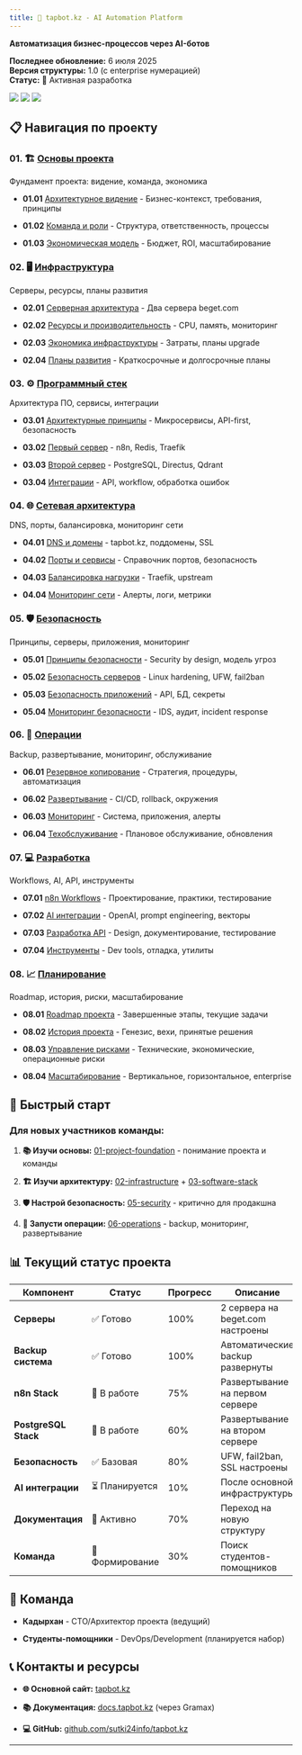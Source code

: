 ```yaml
---
title: 🤖 tapbot.kz - AI Automation Platform
---
```


**Автоматизация бизнес-процессов через AI-ботов**

**Последнее обновление:** 6 июля 2025\
**Версия структуры:** 1\.0 (с enterprise нумерацией)\
**Статус:** 🚀 Активная разработка

[![](<https://img.shields.io/badge/Infrastructure-2 Servers-green>)](./02-infrastructure/_index) [![](<https://img.shields.io/badge/Stack-n8n | PostgreSQL | Redis-blue>)](./03-software-stack/_index) [![](<https://img.shields.io/badge/Security-Enterprise Level-red>)](./05-security/_index)

## 📋 Навигация по проекту

### 01\. 🏗️ [Основы проекта](./01-project-foundation/_index)

Фундамент проекта: видение, команда, экономика

-  **01\.01** [Архитектурное видение](01-project-foundation/01-01-vision/) - Бизнес-контекст, требования, принципы

-  **01\.02** [Команда и роли](01-project-foundation/01-02-team/) - Структура, ответственность, процессы

-  **01\.03** [Экономическая модель](01-project-foundation/01-03-economics/) - Бюджет, ROI, масштабирование

### 02\. 🖥️ [Инфраструктура](./02-infrastructure/_index)

Серверы, ресурсы, планы развития

-  **02\.01** [Серверная архитектура](./02-infrastructure/02-01-servers/README) - Два сервера beget.com

-  **02\.02** [Ресурсы и производительность](./02-infrastructure/02-02-resources/README) - CPU, память, мониторинг

-  **02\.03** [Экономика инфраструктуры](./02-infrastructure/02-03-economics/README) - Затраты, планы upgrade

-  **02\.04** [Планы развития](./02-infrastructure/02-04-development/README) - Краткосрочные и долгосрочные планы

### 03\. ⚙️ [Программный стек](./03-software-stack/_index)

Архитектура ПО, сервисы, интеграции

-  **03\.01** [Архитектурные принципы](03-software-stack/03-01-principles/) - Микросервисы, API-first, безопасность

-  **03\.02** [Первый сервер](03-software-stack/03-02-server1/) - n8n, Redis, Traefik

-  **03\.03** [Второй сервер](03-software-stack/03-03-server2/) - PostgreSQL, Directus, Qdrant

-  **03\.04** [Интеграции](03-software-stack/03-04-integrations/) - API, workflow, обработка ошибок

### 04\. 🌐 [Сетевая архитектура](./04-network-architecture/_index)

DNS, порты, балансировка, мониторинг сети

-  **04\.01** [DNS и домены](./04-network-architecture/04-01-domains/_index) - tapbot.kz, поддомены, SSL

-  **04\.02** [Порты и сервисы](./04-network-architecture/04-02-ports/_index) - Справочник портов, безопасность

-  **04\.03** [Балансировка нагрузки](04-network-architecture/04-03-loadbalancing/) - Traefik, upstream

-  **04\.04** [Мониторинг сети](04-network-architecture/04-04-monitoring/) - Алерты, логи, метрики

### 05\. 🛡️ [Безопасность](./05-security/_index)

Принципы, серверы, приложения, мониторинг

-  **05\.01** [Принципы безопасности](05-security/05-01-principles/) - Security by design, модель угроз

-  **05\.02** [Безопасность серверов](./05-security/05-02-server-security/_index) - Linux hardening, UFW, fail2ban

-  **05\.03** [Безопасность приложений](05-security/05-03-application-security/) - API, БД, секреты

-  **05\.04** [Мониторинг безопасности](05-security/05-04-monitoring/) - IDS, аудит, incident response

### 06\. 🔧 [Операции](./06-operations/_index)

Backup, развертывание, мониторинг, обслуживание

-  **06\.01** [Резервное копирование](./06-operations/06-01-backup/_index) - Стратегия, процедуры, автоматизация

-  **06\.02** [Развертывание](./06-operations/06-02-deployment/_index) - CI/CD, rollback, окружения

-  **06\.03** [Мониторинг](./06-operations/06-03-monitoring/_index) - Система, приложения, алерты

-  **06\.04** [Техобслуживание](06-operations/06-04-maintenance/) - Плановое обслуживание, обновления

### 07\. 💻 [Разработка](./07-development/_index)

Workflows, AI, API, инструменты

-  **07\.01** [n8n Workflows](./07-development/07-01-workflows/_index) - Проектирование, практики, тестирование

-  **07\.02** [AI интеграции](./07-development/07-02-ai-integration/_index) - OpenAI, prompt engineering, векторы

-  **07\.03** [Разработка API](07-development/07-03-api-development/) - Design, документирование, тестирование

-  **07\.04** [Инструменты](07-development/07-04-tools/) - Dev tools, отладка, утилиты

### 08\. 📈 [Планирование](./08-planning/_index)

Roadmap, история, риски, масштабирование

-  **08\.01** [Roadmap проекта](./08-planning/08-01-roadmap/_index) - Завершенные этапы, текущие задачи

-  **08\.02** [История проекта](08-planning/08-02-history/) - Генезис, вехи, принятые решения

-  **08\.03** [Управление рисками](08-planning/08-03-risk-management/) - Технические, экономические, операционные риски

-  **08\.04** [Масштабирование](./08-planning/08-04-scaling/_index) - Вертикальное, горизонтальное, enterprise

## 🚀 Быстрый старт

### Для новых участников команды:

1. **📚 Изучи основы:** [01-project-foundation](./01-project-foundation/_index) - понимание проекта и команды

2. **🏗️ Изучи архитектуру:** [02-infrastructure](./02-infrastructure/_index) + [03-software-stack](./03-software-stack/_index)

3. **🛡️ Настрой безопасность:** [05-security](./05-security/_index) - критично для продакшна

4. **🔧 Запусти операции:** [06-operations](./06-operations/_index) - backup, мониторинг, развертывание

## 📊 Текущий статус проекта

| Компонент            | Статус          | Прогресс | Описание                         |
|----------------------|-----------------|----------|----------------------------------|
| **Серверы**          | ✅ Готово        | 100%     | 2 сервера на beget.com настроены |
| **Backup система**   | ✅ Готово        | 100%     | Автоматические backup развернуты |
| **n8n Stack**        | 🔄 В работе     | 75%      | Развертывание на первом сервере  |
| **PostgreSQL Stack** | 🔄 В работе     | 60%      | Развертывание на втором сервере  |
| **Безопасность**     | ✅ Базовая       | 80%      | UFW, fail2ban, SSL настроены     |
| **AI интеграции**    | ⏳ Планируется   | 10%      | После основной инфраструктуры    |
| **Документация**     | 🔄 Активно      | 70%      | Переход на новую структуру       |
| **Команда**          | 🔄 Формирование | 30%      | Поиск студентов-помощников       |

## 👥 Команда

-  **Кадырхан** - CTO/Архитектор проекта (ведущий)

-  **Студенты-помощники** - DevOps/Development (планируется набор)

## 📞 Контакты и ресурсы

-  **🌐 Основной сайт:** [tapbot.kz](https://tapbot.kz)

-  **📚 Документация:** [docs.tapbot.kz](https://docs.tapbot.kz) (через Gramax)

-  **💻 GitHub:** [github.com/sutki24info/tapbot.kz](https://github.com/sutki24info/tapbot.kz)

---


